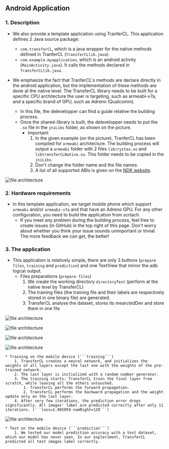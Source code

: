 ## Android Application

### 1. Description

* We also provide a template application using TranferCL. This application defines 2 Java source package:
	* ```com.transferCL```, which is a java wrapper for the native methods defined in TranferCL (```TransferCLlib.java```).
	* ```com.example.myapplication```, which is an android activity (```MainActivity.java```). It calls  the methods declared in ```TransferCLlib.java```.

* We emphasize the fact that TranferCL's methods are declare directly in the android application, but the implementation of these methods are done at the native level. The TransferCL library needs to be built for a specific CPU architecture the user is targeting, such as armeabi-v7a,  and a specific brand of GPU, such as Adreno (Qualcomm).
	* In this file, the delevelopper can find a guide relative the building process.
	* Once the shared-library is built, the delevelopper needs to put the ```.so``` file in the ```jniLibs``` folder, as shown on the picture.
		* Important: 
			1. In the given example (on the picture), TranferCL has been compiled for ```armeabi``` architecture. The building process will output a ```armeabi``` folder with 2 files ```libcrystax.so``` and ```libtransferCLNative.so```. This folder needs to be copied in the ```jniLibs```.
			2. Don't change the folder name and the file names.
			3. A list of all supported ABIs is given on the [NDK website](https://developer.android.com/ndk/guides/abis.html). 
	
	
![file architecture](/image/jniLibs.PNG?raw=true)

### 2. Hardware requirements

* In this template application, we target mobile phone which support ```armeabi``` and/or ```armeabi-v7a``` and that have an Adreno GPU. For any other configuration, you need to build the application from scrtach.
	* If you meet any problem during the building process, feel free to create issues (in GitHub) in the top right of this page. Don't worry about whether you think your issue sounds unimportant or trivial. The more feedback we can get, the better!
	
### 3. The application

* This application is relatively simple, there are only 3 buttons (```prepare files```, ```training``` and ```prediction```) and one TextView that mirror the adb logcat output.
	* Files preparations (```prepare files```)
		1. We create the working directory ```directoryTest``` (perform at the native level by TransferCL)
		2. The training files (the training file and their labels are respectively stored in one binary file) are generated.
		3. TransferCL analyse the dataset, stores its mean/stdDev and store them in one file

![file architecture](/image/training1.png?raw=true)		
	
![file architecture](/image/training2.png?raw=true)		

![file architecture](/image/training3.png?raw=true)		

![file architecture](/image/training4.png?raw=true)	
		
	* Training on the mobile device (```training```)
		1. TransferCL creates a neural network, and initializes the weights of all layers except the last one with the weights of the pre-trained network. 
		2. The last layer is initialized with a random number generator.
		3. The training starts: TransferCL train the final layer from scratch, while leaving all the others untouched.
			1. TransferCL performs the forward propagation.
			2. TransferCL performs the backward propagation and the weight update only on the last layer.
		4. After very few iterations, the prediction error drops significantly. All images' label are predicted correctly after only 11 iterations. (```loss=1.905059 numRight=128```)
		
![file architecture](/image/prediction.png?raw=true)				
		
	* Test on the mobile device (```prediction```)
		1. We tested our model prediction accuracy with a test dataset, which our model has never seen. In our expleriment, TransferCL predicted all test images label correctly.
